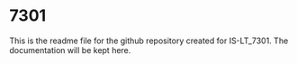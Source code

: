 # 7301

This is the readme file for the github repository created for IS-LT_7301. The documentation will be kept here.
